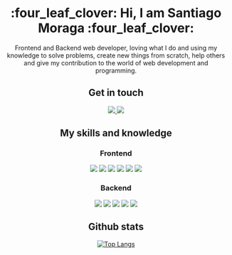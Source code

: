 <h1 align="center">
    :four_leaf_clover: Hi, I am Santiago Moraga :four_leaf_clover:
</h1>

<p align="center">
    Frontend and Backend web developer, loving what I do and using my knowledge to solve problems, create new things from scratch, help others and give my contribution to the world of web development and programming.
</p>

<h2 align="center">
    Get in touch
</h2>

<div align="center">
    <a href="mailto:santoraga15@gmail.com">
        <img src="https://img.shields.io/badge/Gmail%20-%20santoraga15@gmail.com-D14836?style=for-the-badge&logo=gmail&logoColor=white&labelColor=red" />
    </a>
    <a href="https://dev.to/remy349">
        <img src="https://img.shields.io/badge/dev.to%20-%20remy349-0A0A0A?style=for-the-badge&logo=devdotto&logoColor=white&labelColor=black" />
    </a>
</div>

<h2 align="center">
    My skills and knowledge
</h2>

<h3 align="center">
    Frontend
</h3>

<div align="center">
    <img src="https://img.shields.io/badge/HTML5-E34F26?style=for-the-badge&logo=html5&logoColor=white" />
    <img src="https://img.shields.io/badge/CSS3-1572B6?style=for-the-badge&logo=css3&logoColor=white" />
    <img src="https://img.shields.io/badge/Sass-CC6699?style=for-the-badge&logo=sass&logoColor=white" />
    <img src="https://img.shields.io/badge/JavaScript-323330?style=for-the-badge&logo=javascript&logoColor=F7DF1E" />
    <img src="https://img.shields.io/badge/Astro-0C1222?style=for-the-badge&logo=astro&logoColor=FDFDFE" />
    <img src="https://img.shields.io/badge/Tailwind_CSS-38B2AC?style=for-the-badge&logo=tailwind-css&logoColor=white" />
</div>

<h3 align="center">
    Backend
</h3>

<div align="center">
    <img src="https://img.shields.io/badge/Python-FFD43B?style=for-the-badge&logo=python&logoColor=blue" />
    <img src="https://img.shields.io/badge/Flask-000000?style=for-the-badge&logo=flask&logoColor=white" />
    <img src="https://img.shields.io/badge/PostgreSQL-316192?style=for-the-badge&logo=postgresql&logoColor=white" />
    <img src="https://img.shields.io/badge/SQLite-07405E?style=for-the-badge&logo=sqlite&logoColor=white" />
    <img src="https://img.shields.io/badge/GIT-E44C30?style=for-the-badge&logo=git&logoColor=white" />
</div>

<h2 align="center">
    Github stats
</h2>

<div align="center">

[![Top Langs](https://github-readme-stats.vercel.app/api/top-langs/?username=Remy349&langs_count=6&layout=compact&theme=radical)](https://github.com/anuraghazra/github-readme-stats)

</div>
    
